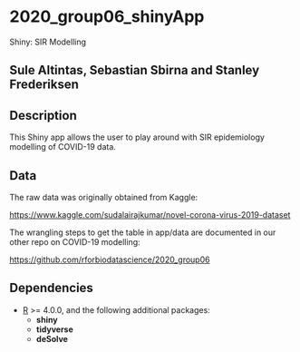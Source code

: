 # 2020_group06_shinyApp
Shiny: SIR Modelling

## Sule Altintas, Sebastian Sbirna and Stanley Frederiksen

## Description

This Shiny app allows the user to play around with SIR epidemiology modelling of COVID-19 data.


## Data

The raw data was originally obtained from Kaggle:

https://www.kaggle.com/sudalairajkumar/novel-corona-virus-2019-dataset

The wrangling steps to get the table in app/data are documented in our other repo on COVID-19 modelling:

https://github.com/rforbiodatascience/2020_group06

## Dependencies

- [R](https://cran.r-project.org/bin/windows/base/) >= 4.0.0, and the following additional packages:
  * __shiny__
  * __tidyverse__
  * __deSolve__